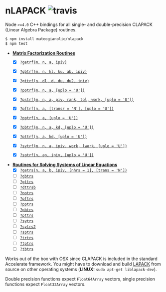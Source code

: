 # nLAPACK ![travis](https://img.shields.io/travis/mateogianolio/nlapack.svg)

Node `>=4.0` C++ bindings for all single- and double-precision CLAPACK (Linear Algebra Package) routines.

```bash
$ npm install mateogianolio/nlapack
$ npm test
```

* **[Matrix Factorization Routines](https://software.intel.com/en-us/node/468680)**
  - [x] [`?getrf(m, n, a, ipiv)`](https://software.intel.com/node/42740a2c-4898-4efa-88b9-94ca6eaac4db)
  - [x] [`?gbtrf(m, n, kl, ku, ab, ipiv)`](https://software.intel.com/node/045b7e16-b40d-4440-80fb-e0e406544c5d)
  - [x] [`?gttrf(n, dl, d, du, du2, ipiv)`](https://software.intel.com/node/20841474-62ac-440c-a4a6-4a750ebe3468)
  - [x] [`?potrf(m, n, a, [uplo = 'U'])`](https://software.intel.com/node/526c0ad5-b853-4aac-b27a-e631ee80f066)
  - [x] [`?pstrf(m, n, a, piv, rank, tol, work, [uplo = 'U'])`](https://software.intel.com/node/e061ee7e-9e3a-485f-bc08-6255ea926250)
  - [x] [`?pftrf(n, a, [transr = 'N'], [uplo = 'U'])`](https://software.intel.com/node/baf8fa42-4089-4a7f-b458-90579ef970f8)
  - [x] [`?pptrf(n, a, [uplo = 'U'])`](https://software.intel.com/node/a2934477-60d2-40b4-b07d-2ad982989c47)
  - [x] [`?pbtrf(m, n, a, kd, [uplo = 'U'])`](https://software.intel.com/node/bc3b6a9a-6ac2-4054-aab1-f2cd32f1b051)
  - [x] [`?pttrf(n, a, kd, [uplo = 'U'])`](https://software.intel.com/node/9ec992f0-6e90-4ae6-8a4e-b02976e4c06a)
  - [x] [`?sytrf(m, n, a, ipiv, work, lwork, [uplo = 'U'])`](https://software.intel.com/node/3aae6840-280f-44c9-9865-38ad3a13285c)
  - [x] [`?sptrf(n, ap, ipiv, [uplo = 'U'])`](https://software.intel.com/node/944f7cc2-ee39-40e8-82e1-0adeca0dd455)


* **[Routines for Solving Systems of Linear Equations](https://software.intel.com/en-us/node/520891)**
  - [x] [`?getrs(n, a, b, ipiv, [nhrs = 1], [trans = 'N'])`](https://software.intel.com/en-us/node/520892#642A8C07-088C-408D-BC89-D0F2A6E75416)
  - [ ] [`?gbtrs`](https://software.intel.com/en-us/node/520893)
  - [ ] [`?gttrs`](https://software.intel.com/en-us/node/520894)
  - [ ] [`?dttrsb`](https://software.intel.com/en-us/node/520895)
  - [ ] [`?potrs`](https://software.intel.com/en-us/node/520896)
  - [ ] [`?pftrs`](https://software.intel.com/en-us/node/520897)
  - [ ] [`?pptrs`](https://software.intel.com/en-us/node/520898)
  - [ ] [`?pbtrs`](https://software.intel.com/en-us/node/520899)
  - [ ] [`?pttrs`](https://software.intel.com/en-us/node/520900)
  - [ ] [`?sytrs`](https://software.intel.com/en-us/node/520901)
  - [ ] [`?sytrs2`](https://software.intel.com/en-us/node/520903)
  - [ ] [`?sptrs`](https://software.intel.com/en-us/node/520905)
  - [ ] [`?trtrs`](https://software.intel.com/en-us/node/520907)
  - [ ] [`?tptrs`](https://software.intel.com/en-us/node/520908)
  - [ ] [`?tbtrs`](https://software.intel.com/en-us/node/520909)

Works out of the box with OSX since CLAPACK is included in the standard Accelerate framework. You might have to download and build [LAPACK](http://www.netlib.org/lapack/#_lapack_version_3_6_0) from source on other operating systems (**LINUX:** `sudo apt-get liblapack-dev`).

Double precision functions expect `Float64Array` vectors, single precision functions expect `Float32Array` vectors.
